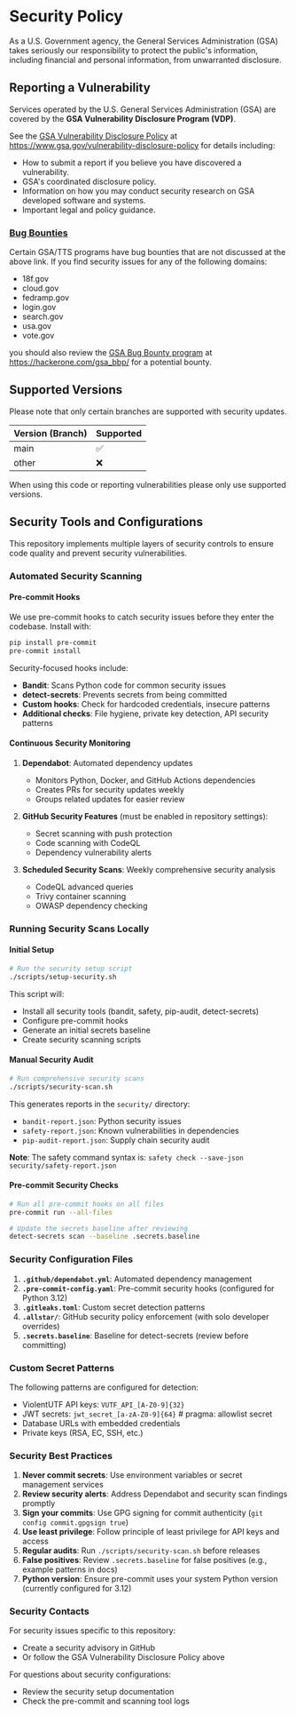 # Security Policy

As a U.S. Government agency, the General Services Administration (GSA) takes
seriously our responsibility to protect the public's information, including
financial and personal information, from unwarranted disclosure.

## Reporting a Vulnerability

Services operated by the U.S. General Services Administration (GSA)
are covered by the **GSA Vulnerability Disclosure Program (VDP)**.

See the [GSA Vulnerability Disclosure Policy](https://gsa.gov/vulnerability-disclosure-policy)
at <https://www.gsa.gov/vulnerability-disclosure-policy> for details including:

* How to submit a report if you believe you have discovered a vulnerability.
* GSA's coordinated disclosure policy.
* Information on how you may conduct security research on GSA developed
  software and systems.
* Important legal and policy guidance.

### [Bug Bounties](https://hackerone.com/gsa_bbp)

Certain GSA/TTS programs have bug bounties that are not discussed at the above link. If you find security issues for any of the following domains:

* 18f.gov
* cloud.gov
* fedramp.gov
* login.gov
* search.gov
* usa.gov
* vote.gov

you should also review the [GSA Bug Bounty program](https://hackerone.com/gsa_bbp) at <https://hackerone.com/gsa_bbp/> for a potential bounty.

## Supported Versions

Please note that only certain branches are supported with security updates.

| Version (Branch) | Supported          |
| ---------------- | ------------------ |
| main             | :white_check_mark: |
| other            | :x:                |

When using this code or reporting vulnerabilities please only use supported
versions.

## Security Tools and Configurations

This repository implements multiple layers of security controls to ensure code quality and prevent security vulnerabilities.

### Automated Security Scanning

#### Pre-commit Hooks
We use pre-commit hooks to catch security issues before they enter the codebase. Install with:
```bash
pip install pre-commit
pre-commit install
```

Security-focused hooks include:
- **Bandit**: Scans Python code for common security issues
- **detect-secrets**: Prevents secrets from being committed
- **Custom hooks**: Check for hardcoded credentials, insecure patterns
- **Additional checks**: File hygiene, private key detection, API security patterns

#### Continuous Security Monitoring

1. **Dependabot**: Automated dependency updates
   - Monitors Python, Docker, and GitHub Actions dependencies
   - Creates PRs for security updates weekly
   - Groups related updates for easier review

2. **GitHub Security Features** (must be enabled in repository settings):
   - Secret scanning with push protection
   - Code scanning with CodeQL
   - Dependency vulnerability alerts

3. **Scheduled Security Scans**: Weekly comprehensive security analysis
   - CodeQL advanced queries
   - Trivy container scanning
   - OWASP dependency checking

### Running Security Scans Locally

#### Initial Setup
```bash
# Run the security setup script
./scripts/setup-security.sh
```

This script will:
- Install all security tools (bandit, safety, pip-audit, detect-secrets)
- Configure pre-commit hooks
- Generate an initial secrets baseline
- Create security scanning scripts

#### Manual Security Audit
```bash
# Run comprehensive security scans
./scripts/security-scan.sh
```

This generates reports in the `security/` directory:
- `bandit-report.json`: Python security issues
- `safety-report.json`: Known vulnerabilities in dependencies
- `pip-audit-report.json`: Supply chain security audit

**Note**: The safety command syntax is: `safety check --save-json security/safety-report.json`

#### Pre-commit Security Checks
```bash
# Run all pre-commit hooks on all files
pre-commit run --all-files

# Update the secrets baseline after reviewing
detect-secrets scan --baseline .secrets.baseline
```

### Security Configuration Files

1. **`.github/dependabot.yml`**: Automated dependency management
2. **`.pre-commit-config.yaml`**: Pre-commit security hooks (configured for Python 3.12)
3. **`.gitleaks.toml`**: Custom secret detection patterns
4. **`.allstar/`**: GitHub security policy enforcement (with solo developer overrides)
5. **`.secrets.baseline`**: Baseline for detect-secrets (review before committing)

### Custom Secret Patterns

The following patterns are configured for detection:
- ViolentUTF API keys: `VUTF_API_[A-Z0-9]{32}`
- JWT secrets: `jwt_secret_[a-zA-Z0-9]{64}` # pragma: allowlist secret
- Database URLs with embedded credentials
- Private keys (RSA, EC, SSH, etc.)

### Security Best Practices

1. **Never commit secrets**: Use environment variables or secret management services
2. **Review security alerts**: Address Dependabot and security scan findings promptly
3. **Sign your commits**: Use GPG signing for commit authenticity (`git config commit.gpgsign true`)
4. **Use least privilege**: Follow principle of least privilege for API keys and access
5. **Regular audits**: Run `./scripts/security-scan.sh` before releases
6. **False positives**: Review `.secrets.baseline` for false positives (e.g., example patterns in docs)
7. **Python version**: Ensure pre-commit uses your system Python version (currently configured for 3.12)

### Security Contacts

For security issues specific to this repository:
- Create a security advisory in GitHub
- Or follow the GSA Vulnerability Disclosure Policy above

For questions about security configurations:
- Review the security setup documentation
- Check the pre-commit and scanning tool logs
